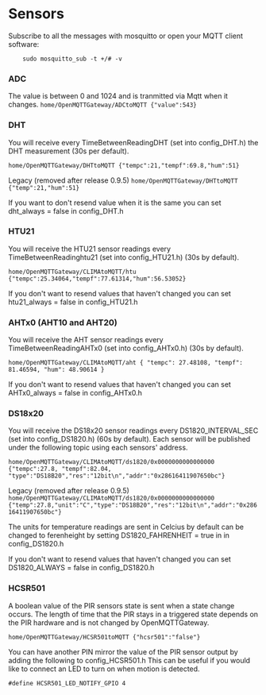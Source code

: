 # Sensors
Subscribe to all the messages with mosquitto or open your MQTT client software:

`    sudo mosquitto_sub -t +/# -v`

### ADC
The value is between 0 and 1024 and is tranmitted via Mqtt when it changes.
`home/OpenMQTTGateway/ADCtoMQTT {"value":543}`

### DHT
You will receive every TimeBetweenReadingDHT (set into config_DHT.h) the DHT measurement (30s per default).

`home/OpenMQTTGateway/DHTtoMQTT {"tempc":21,"tempf":69.8,"hum":51}`

Legacy (removed after release 0.9.5)
`home/OpenMQTTGateway/DHTtoMQTT {"temp":21,"hum":51}`

If you want to don't resend value when it is the same you can set dht_always = false in config_DHT.h

### HTU21
You will receive the HTU21 sensor readings every TimeBetweenReadinghtu21 (set into config_HTU21.h) (30s by default).

`home/OpenMQTTGateway/CLIMAtoMQTT/htu {"tempc":25.34064,"tempf":77.61314,"hum":56.53052}`

If you don't want to resend values that haven't changed you can set htu21_always = false in config_HTU21.h

### AHTx0 (AHT10 and AHT20)
You will receive the AHT sensor readings every TimeBetweenReadingAHTx0 (set into config_AHTx0.h) (30s by default).

`home/OpenMQTTGateway/CLIMAtoMQTT/aht { "tempc": 27.48108, "tempf": 81.46594, "hum": 48.90614 }`

If you don't want to resend values that haven't changed you can set AHTx0_always = false in config_AHTx0.h

### DS18x20
You will receive the DS18x20 sensor readings every DS1820_INTERVAL_SEC (set into config_DS1820.h) (60s by default).
Each sensor will be published under the following topic using each sensors' address.

`home/OpenMQTTGateway/CLIMAtoMQTT/ds1820/0x0000000000000000 {"tempc":27.8, "tempf":82.04, "type":"DS18B20","res":"12bit\n","addr":"0x28616411907650bc"}`

Legacy (removed after release 0.9.5)
`home/OpenMQTTGateway/CLIMAtoMQTT/ds1820/0x0000000000000000 {"temp":27.8,"unit":"C","type":"DS18B20","res":"12bit\n","addr":"0x28616411907650bc"}`

The units for temperature readings are sent in Celcius by default can be changed to ferenheight by setting DS1820_FAHRENHEIT = true in in config_DS1820.h

If you don't want to resend values that haven't changed you can set DS1820_ALWAYS = false in config_DS1820.h

### HCSR501
A boolean value of the PIR sensors state is sent when a state change occurs. The length of time that the PIR stays in a triggered state depends on the PIR hardware and is not changed by OpenMQTTGateway.

`home/OpenMQTTGateway/HCSR501toMQTT {"hcsr501":"false"}`

You can have another PIN mirror the value of the PIR sensor output by adding the following to config_HCSR501.h
This can be useful if you would like to connect an LED to turn on when motion is detected.

`#define HCSR501_LED_NOTIFY_GPIO 4`
